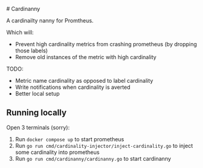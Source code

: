 # Cardinanny

A cardinailty nanny for Promtheus.

Which will:

* Prevent high cardinality metrics from crashing prometheus (by dropping those labels)
* Remove old instances of the metric with high cardinality

TODO:

* Metric name cardinality as opposed to label cardinality
* Write notifications when cardinality is averted
* Better local setup

## Running locally

Open 3 terminals (sorry):

1. Run `docker compose up` to start prometheus
2. Run `go run cmd/cardinality-injector/inject-cardinality.go` to inject some cardinality into prometheus
3. Run `go run cmd/cardinanny/cardinanny.go` to start cardinanny